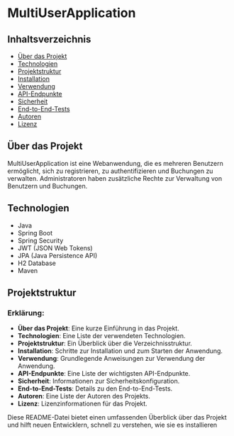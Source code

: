 # MultiUserApplication

## Inhaltsverzeichnis

- [Über das Projekt](#über-das-projekt)
- [Technologien](#technologien)
- [Projektstruktur](#projektstruktur)
- [Installation](#installation)
- [Verwendung](#verwendung)
- [API-Endpunkte](#api-endpunkte)
- [Sicherheit](#sicherheit)
- [End-to-End-Tests](#end-to-end-tests)
- [Autoren](#autoren)
- [Lizenz](#lizenz)

## Über das Projekt

MultiUserApplication ist eine Webanwendung, die es mehreren Benutzern ermöglicht, sich zu registrieren, zu authentifizieren und Buchungen zu verwalten. Administratoren haben zusätzliche Rechte zur Verwaltung von Benutzern und Buchungen.

## Technologien

- Java
- Spring Boot
- Spring Security
- JWT (JSON Web Tokens)
- JPA (Java Persistence API)
- H2 Database
- Maven

## Projektstruktur


### Erklärung:

- **Über das Projekt**: Eine kurze Einführung in das Projekt.
- **Technologien**: Eine Liste der verwendeten Technologien.
- **Projektstruktur**: Ein Überblick über die Verzeichnisstruktur.
- **Installation**: Schritte zur Installation und zum Starten der Anwendung.
- **Verwendung**: Grundlegende Anweisungen zur Verwendung der Anwendung.
- **API-Endpunkte**: Eine Liste der wichtigsten API-Endpunkte.
- **Sicherheit**: Informationen zur Sicherheitskonfiguration.
- **End-to-End-Tests**: Details zu den End-to-End-Tests.
- **Autoren**: Eine Liste der Autoren des Projekts.
- **Lizenz**: Lizenzinformationen für das Projekt.

Diese README-Datei bietet einen umfassenden Überblick über das Projekt und hilft neuen Entwicklern, schnell zu verstehen, wie sie es installieren
